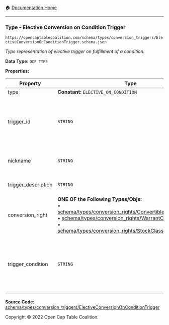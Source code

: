 :house: [Documentation Home](https://naveedn.github.io/Open-Cap-Format-OCF)

---

### Type - Elective Conversion on Condition Trigger

`https://opencaptablecoalition.com/schema/types/conversion_triggers/ElectiveConversionOnConditionTrigger.schema.json`

_Type representation of elective trigger on fulfillment of a condition._

**Data Type:** `OCF TYPE`

**Properties:**

| Property            | Type                                                                                                                                                                                                                                                                                                                                                                                                                                                                                                                                                                       | Description                                                                                                                                                         | Required   |
| ------------------- | -------------------------------------------------------------------------------------------------------------------------------------------------------------------------------------------------------------------------------------------------------------------------------------------------------------------------------------------------------------------------------------------------------------------------------------------------------------------------------------------------------------------------------------------------------------------------- | ------------------------------------------------------------------------------------------------------------------------------------------------------------------- | ---------- |
| type                | **Constant:** `ELECTIVE_ON_CONDITION`                                                                                                                                                                                                                                                                                                                                                                                                                                                                                                                                      | Scalar Constant                                                                                                                                                     | `REQUIRED` |
| trigger_id          | `STRING`                                                                                                                                                                                                                                                                                                                                                                                                                                                                                                                                                                   | Id for this conversion trigger, unique within list of ConversionTriggers in parent convertible issuance's `conversion_triggers` field.                              | `REQUIRED` |
| nickname            | `STRING`                                                                                                                                                                                                                                                                                                                                                                                                                                                                                                                                                                   | Human-friendly nickname to describe the conversion right                                                                                                            | -          |
| trigger_description | `STRING`                                                                                                                                                                                                                                                                                                                                                                                                                                                                                                                                                                   | Long-form description of the trigger                                                                                                                                | -          |
| conversion_right    | **ONE OF the Following Types/Objs:**</br>&bull; [schema/types/conversion_rights/ConvertibleConversionRight](https://naveedn.github.io/Open-Cap-Format-OCF/schema/types/conversion_rights/ConvertibleConversionRight)</br>&bull; [schema/types/conversion_rights/WarrantConversionRight](https://naveedn.github.io/Open-Cap-Format-OCF/schema/types/conversion_rights/WarrantConversionRight)</br>&bull; [schema/types/conversion_rights/StockClassConversionRight](https://naveedn.github.io/Open-Cap-Format-OCF/schema/types/conversion_rights/StockClassConversionRight) | When the conditions of the trigger are met, how does the convertible convert?                                                                                       | `REQUIRED` |
| trigger_condition   | `STRING`                                                                                                                                                                                                                                                                                                                                                                                                                                                                                                                                                                   | Legal language describing what conditions must be satisfied for the conversion to take place (ideally, this should be excerpted from the instrument where possible) | `REQUIRED` |

**Source Code:** [schema/types/conversion_triggers/ElectiveConversionOnConditionTrigger](https://github.com/Open-Cap-Table-Coalition/Open-Cap-Format-OCF/blob/main/schema/types/conversion_triggers/ElectiveConversionOnConditionTrigger.schema.json)

Copyright © 2022 Open Cap Table Coalition.
